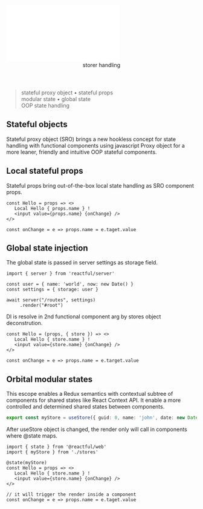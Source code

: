 <script src='./index.js'></script>
<style>@import url(./index.css);</style>

<article>
<embed type='text/html' src='./header.html' />
<header>storer handling</header>

> stateful proxy object • stateful props<br/>modular state • global state<br/> OOP state handling

## Stateful objects

Stateful proxy object (SRO) brings a new hookless concept for state handling with functional components using javascript Proxy object for a more leaner, friendly and intuitive OOP stateful components. 

## Local stateful props

Stateful props bring out-of-the-box local state handling as SRO component props.

```tsx
const Hello = props => <>   
   Local Hello { props.name } !
   <input value={props.name} {onChange} />
</>

const onChange = e => props.name = e.taget.value
```

## Global state injection

The global state is passed in server settings as storage field.

```tsx
import { server } from 'reactful/server'

const user = { name: 'world', now: new Date() } 
const settings = { storage: user }

await server("/routes", settings)
     .render("#root")
```

DI is resolve in 2nd functional component arg by stores object deconstrution.

```tsx
const Hello = (props, { store }) => <>   
   Local Hello { store.name } !
   <input value={store.name} {onChange} />
</>

const onChange = e => props.name = e.target.value
```

## Orbital modular states

This escope enables a Redux semantics with contextual subtree of components for shared states like React Context API. It enable a more controlled and determined shared states between components.

```ts
export const myStore = useStore({ guid: 0, name: 'john', date: new Date() })
```

After useStore object is changed, the render only will call in components where @state maps.

```tsx
import { state } from '@reactful/web'
import { myStore } from './stores'

@state(myStore)
const Hello = props => <>   
   Local Hello { store.name } !
   <input value={store.name} {onChange} />
</>

// it will trigger the render inside a component
const onChange = e => props.name = e.taget.value
```

<br/><br/>